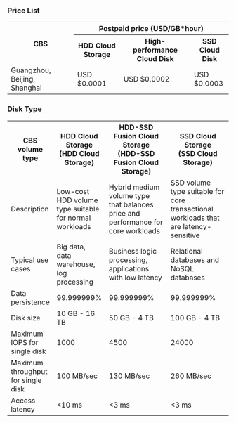 ### Price List
<table>
        <tbody><tr>
            <th style="width:30%;" rowspan="2">CBS</th>
            <th style="width:70%;" colspan="3">Postpaid price (USD/GB*hour)</th>
        </tr>
        <tr>
            <th>HDD Cloud Storage</th>
            <th>High-performance Cloud Disk</th>
            <th>SSD Cloud Disk</th>
        </tr>
        <tr>
            <td rowspan="2">Guangzhou, <br>Beijing,<br> Shanghai<br></td>
            <td rowspan="2">USD $0.0001</td>
            <td rowspan="2">USD $0.0002</td>
            <td rowspan="2">USD $0.0003</td>
        </tr>
        </tbody>
</table>

### Disk Type
<table>
        <tbody><tr>
            <th style="width: 20%;">CBS volume type</th>
            <th style="width: 20%;">HDD Cloud Storage<br>(HDD Cloud Storage)</th>
            <th style="width: 30%;">HDD-SSD Fusion Cloud Storage<br>(HDD-SSD Fusion Cloud Storage)</th>
            <th style="width: 30%;">SSD Cloud Storage<br>(SSD Cloud Storage)</th>
        </tr>
        <tr>
            <td>Description</td>
            <td>Low-cost HDD volume type suitable for normal workloads</td>
            <td>Hybrid medium volume type that balances price and performance for core workloads</td>
			<td>SSD volume type suitable for core transactional workloads that are latency-sensitive</td>
        </tr>
        <tr>
            <td>Typical use cases</td>
            <td>Big data, data warehouse, log processing</td>
            <td>Business logic processing, applications with low latency</td>
			<td>Relational databases and NoSQL databases</td>
        </tr>
        <tr>
            <td>Data persistence</td>
            <td>99.999999%</td>
            <td>99.999999%</td>
			<td>99.999999%</td>
        </tr>
        <tr>
            <td>Disk size</td>
            <td>10 GB - 16 TB</td>
            <td>50 GB - 4 TB</td>
			<td>100 GB - 4 TB</td>
        </tr>
        <tr>
            <td>Maximum IOPS for single disk</td>
            <td>1000</td>
            <td>4500</td>
			<td>24000</td>
        </tr>
        <tr>
            <td>Maximum throughput for single disk</td>
            <td>100 MB/sec</td>
            <td>130 MB/sec</td>
			<td>260 MB/sec</td>
        </tr>
        <tr>
            <td>Access latency</td>
            <td><10 ms</td>
            <td><3 ms</td>
			<td><3 ms</td>
        </tr>
    </tbody></table>





 
 

